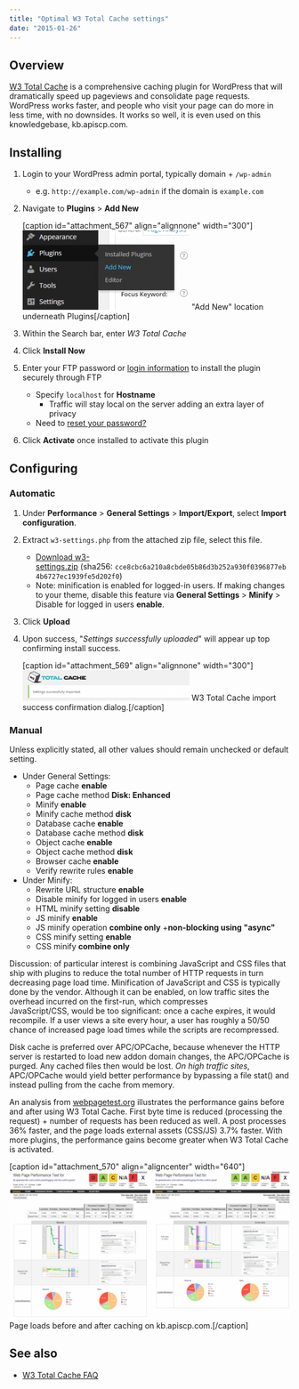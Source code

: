 ```yaml
---
title: "Optimal W3 Total Cache settings"
date: "2015-01-26"
---
```


## Overview

[W3 Total Cache](https://wordpress.org/plugins/w3-total-cache/) is a comprehensive caching plugin for WordPress that will dramatically speed up pageviews and consolidate page requests. WordPress works faster, and people who visit your page can do more in less time, with no downsides. It works so well, it is even used on this knowledgebase, kb.apiscp.com.

## Installing

1. Login to your WordPress admin portal, typically domain + `/wp-admin`
    - e.g. `http://example.com/wp-admin` if the domain is `example.com`
2. Navigate to **Plugins** > **Add New**
    
    \[caption id="attachment\_567" align="alignnone" width="300"\][!["Add New" location underneath Plugins](images/wordpress-plugin-location-300x143.png)](https://kb.apiscp.com/wp-content/uploads/2015/01/wordpress-plugin-location.png) "Add New" location underneath Plugins\[/caption\]
3. Within the Search bar, enter _W3 Total Cache_
4. Click **Install Now**
5. Enter your FTP password or [login information](https://kb.apiscp.com/ftp/accessing-ftp-server/ "Accessing FTP server") to install the plugin securely through FTP
    - Specify `localhost` for **Hostname**
        - Traffic will stay local on the server adding an extra layer of privacy
    - Need to [reset your password?](https://kb.apiscp.com/control-panel/resetting-your-password/ "Resetting your password")
6. Click **Activate** once installed to activate this plugin

## Configuring

### Automatic

1. Under **Performance** > **General Settings** > **Import/Export**, select **Import configuration**.
2. Extract `w3-settings.php` from the attached zip file, select this file.
    - [Download w3-settings.zip](https://kb.apiscp.com/wp-content/uploads/2015/01/w3-settings.zip) (sha256: `cce8cbc6a210a8cbde05b86d3b252a930f0396877eb4b6727ec1939fe5d202f0`)
    - Note: minification is enabled for logged-in users. If making changes to your theme, disable this feature via **General Settings** > **Minify** > Disable for logged in users **enable**.
3. Click **Upload**
4. Upon success, "_Settings successfully uploaded_" will appear up top confirming install success.
    
    \[caption id="attachment\_569" align="alignnone" width="300"\][![W3 Total Cache import success confirmation dialog.](images/w3-import-success-300x55.png)](https://kb.apiscp.com/wp-content/uploads/2015/01/w3-import-success.png) W3 Total Cache import success confirmation dialog.\[/caption\]

### Manual

Unless explicitly stated, all other values should remain unchecked or default setting.

- Under General Settings:
    - Page cache **enable**
    - Page cache method **Disk: Enhanced**
    - Minify **enable**
    - Minify cache method **disk**
    - Database cache **enable**
    - Database cache method **disk**
    - Object cache **enable**
    - Object cache method **disk**
    - Browser cache **enable**
    - Verify rewrite rules **enable**
- Under Minify:
    - Rewrite URL structure **enable**
    - Disable minify for logged in users **enable**
    - HTML minify setting **disable**
    - JS minify **enable**
    - JS minify operation **combine only** +**non-blocking using "async"**
    - CSS minify setting **enable**
    - CSS minify **combine only**

Discussion: of particular interest is combining JavaScript and CSS files that ship with plugins to reduce the total number of HTTP requests in turn decreasing page load time. Minification of JavaScript and CSS is typically done by the vendor. Although it can be enabled, on low traffic sites the overhead incurred on the first-run, which compresses JavaScript/CSS, would be too significant: once a cache expires, it would recompile. If a user views a site every hour, a user has roughly a 50/50 chance of increased page load times while the scripts are recompressed. 

Disk cache is preferred over APC/OPCache, because whenever the HTTP server is restarted to load new addon domain changes, the APC/OPCache is purged. Any cached files then would be lost. _On high traffic sites_, APC/OPCache would yield better performance by bypassing a file stat() and instead pulling from the cache from memory.

An analysis from [webpagetest.org](http://webpagetest.org) illustrates the performance gains before and after using W3 Total Cache. First byte time is reduced (processing the request) + number of requests has been reduced as well. A post processes 36% faster, and the page loads external assets (CSS/JS) 3.7% faster. With more plugins, the performance gains become greater when W3 Total Cache is activated.

\[caption id="attachment\_570" align="aligncenter" width="640"\][![Page loads before and after caching on kb.apiscp.com.](images/caching-before-and-after-1024x540.png)](https://kb.apiscp.com/wp-content/uploads/2015/01/caching-before-and-after.png) Page loads before and after caching on kb.apiscp.com.\[/caption\]

## See also

- [W3 Total Cache FAQ](https://wordpress.org/plugins/w3-total-cache/faq/)
